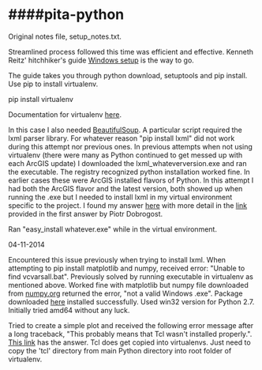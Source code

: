####pita-python
===========
Original notes file, setup_notes.txt.

Streamlined process followed this time was efficient and effective. Kenneth Reitz' hitchhiker's guide [Windows setup](http://docs.python-guide.org/en/latest/starting/install/win/) is the way to go.

The guide takes you through python download, setuptools and pip install. Use pip to install virtualenv.

  pip install virtualenv

Documentation for virtualenv [here](http://www.virtualenv.org/en/latest/).

In this case I also needed [BeautifulSoup](http://www.crummy.com/software/BeautifulSoup/). A particular script required the lxml parser library. For whatever reason "pip install lxml" did not work during this attempt nor previous ones. In previous attempts when not using virtualenv (there were many as Python continued to get messed up with each ArcGIS update) I downloaded the lxml_whateverversion.exe and ran the executable. The registry recognized python installation worked fine. In earlier cases these were ArcGIS installed flavors of Python. In this attempt I had both the ArcGIS flavor and the latest version, both showed up when running the .exe but I needed to install lxml in my virtual environment specific to the project. I found my answer [here](http://stackoverflow.com/questions/3271590/can-i-install-python-windows-packages-into-virtualenvs) with more detail in the [link](http://stackoverflow.com/questions/5382801/where-can-i-download-binary-eggs-with-psycopg2-for-windows) provided in the first answer by Piotr Dobrogost.

Ran "easy_install whatever.exe" while in the virtual environment.

04-11-2014

Encountered this issue previously when trying to install lxml. When attempting to pip install matplotlib and numpy, received error: "Unable to find vcvarsall.bat". Previously solved by running executable in virtualenv as mentioned above. Worked fine with matplotlib but numpy file downloaded from [numpy.org](http://www.numpy.org/) returned the error, "not a valid Windows .exe". Package downloaded [here](http://www.lfd.uci.edu/~gohlke/pythonlibs/) installed successfully. Used win32 version for Python 2.7. Initially tried amd64 without any luck.

Tried to create a simple plot and received the following error message after a long traceback, "This probably means that Tcl wasn't installed properly.". [This link](https://github.com/pypa/virtualenv/issues/93) has the answer. Tcl does get copied into virtualenvs. Just need to copy the 'tcl' directory from main Python directory into root folder of virtualenv.

